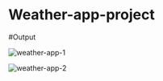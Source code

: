 # Weather-app-project

#Output


![weather-app-1](https://github.com/user-attachments/assets/1bab48fd-f3cf-4a71-89c1-b2d1653bbc30)


![weather-app-2](https://github.com/user-attachments/assets/dd7ec6b5-8de3-454b-b75c-2dff8e08ab82)
